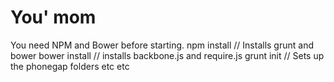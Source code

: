 # You' mom

You need NPM and Bower before starting.
  npm install // Installs grunt and bower
  bower install // installs backbone.js and require.js
  grunt init // Sets up the phonegap folders etc etc